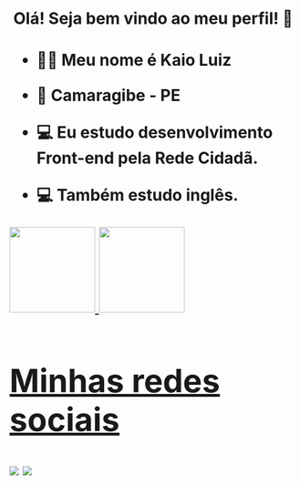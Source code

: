 <h1 align="center">
  Olá! Seja bem vindo ao meu perfil! 👋
<h1>
 
  - <p>🐱‍👤 Meu nome é Kaio Luiz </p>
  - <p>📍 Camaragibe - PE</p>
  - <p>💻 Eu estudo desenvolvimento Front-end pela Rede Cidadã.</p>
  - <p>💻 Também estudo inglês.</p>
  
  <div>
    <a href="https://github.com/KaioLuiz03">
    <img height="150em" src="https://github-readme-stats.vercel.app/api?username=KaioLuiz03&show_icons=true&theme=dracula&include_all_commits=true&count_private=true"/>
    <img height="150em" src="https://github-readme-stats.vercel.app/api/top-langs/?username=KaioLuiz03&layout=compact&langs_count=16&theme=dracula"/>
  </div>
  
  
  #
  <div>
    <h1>Minhas redes sociais</h1>
    <a href="https://www.instagram.com/kaio.luiz.3532/" target="_blank"><img src="https://img.shields.io/badge/-Instagram-%23E4405F?style=for-the-badge&logo=instagram&logoColor=white" target="_blank"></a>
    <a href="https://www.linkedin.com/in/kaio-luiz-692bb8217/" target="_blank"><img src="https://img.shields.io/badge/-LinkedIn-%230077B5?style=for-the-badge&logo=linkedin&logoColor=white" target="_blank"></a>
  </div>
<!--
**KaioLuiz03/KaioLuiz03** is a ✨ _special_ ✨ repository because its `README.md` (this file) appears on your GitHub profile.

Here are some ideas to get you started:

- 🔭 I’m currently working on ...
- 🌱 I’m currently learning ...
- 👯 I’m looking to collaborate on ...
- 🤔 I’m looking for help with ...
- 💬 Ask me about ...
- 📫 How to reach me: ...
- 😄 Pronouns: ...
- ⚡ Fun fact: ...
-->
